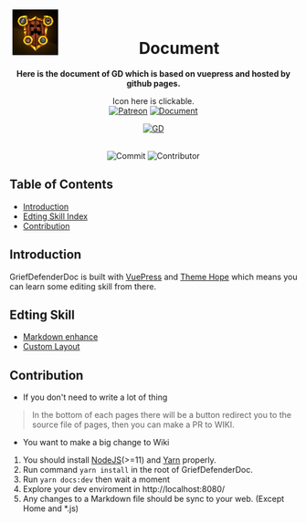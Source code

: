 <!--suppress HtmlDeprecatedAttribute -->
<div align="center">
<img alt="GriefDefender" src="./docs/.vuepress/public/logo.png?raw=true" width="80" align=left hspace="5" vspace="5"/>
<br>
<h1>Document</h1>

**Here is the document of GD which is based on vuepress and hosted by github pages.**

<!-- Shields -->
[Commit]:https://img.shields.io/github/last-commit/bloodmc/GriefDefenderDoc?&style=flat-square
[Contributor]:https://img.shields.io/github/contributors/bloodmc/griefdefenderdoc?label=Wiki%20Contributors&style=flat-square
[Patreon]:https://img.shields.io/badge/-Support-F96854.svg?logo=patreon&style=for-the-badge&logoColor=white
[Document]:https://img.shields.io/badge/-Document-blue.svg?logo=Wikipedia&style=for-the-badge&logoColor=black
[GD]:https://img.shields.io/badge/-Main_Repo-blue.svg?logo=github&style=for-the-badge&logoColor=black

Icon here is clickable.
<br>[![Patreon]](https://www.patreon.com/bloodmc)
[![Document]](https://bloodmc.github.io/GriefDefenderDoc)

[![GD]](https://github.com/bloodmc/griefdefender)

<br>![Commit] ![Contributor]
</div>

## Table of Contents

* [Introduction](#introduction)
* [Edting Skill Index](#edting_skill)
* [Contribution](#contribution)

## Introduction

GriefDefenderDoc is built with [VuePress](https://v1.vuepress.vuejs.org/) and [Theme Hope](https://vuepress-theme-hope.github.io/) which means you can learn some editing skill from there.

## Edting Skill
- [Markdown enhance](https://vuepress-theme-hope.github.io/guide/markdown/intro/)
- [Custom Layout](https://vuepress-theme-hope.github.io/guide/layout/custom/)

## Contribution
- If you don't need to write a lot of thing
>In the bottom of each pages there will be a button redirect you to the source file of pages, then you can make a PR to WIKI.

- You want to make a big change to Wiki
1. You should install [NodeJS](https://nodejs.org/)(>=11) and [Yarn](https://yarnpkg.com/) properly.
2. Run command `yarn install` in the root of GriefDefenderDoc.
3. Run `yarn docs:dev` then wait a moment
4. Explore your dev enviroment in http://localhost:8080/
5. Any changes to a Markdown file should be sync to your web. (Except Home and *.js)